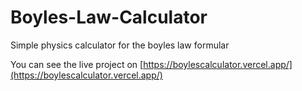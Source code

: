 # Boyles-Law-Calculator
Simple physics calculator for the boyles law formular

You can see the live project on [https://boylescalculator.vercel.app/](https://boylescalculator.vercel.app/)
